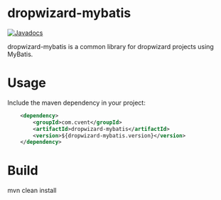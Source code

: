 # dropwizard-mybatis

[![Javadocs](https://www.javadoc.io/badge/com.cvent/dropwizard-mybatis.svg)](https://www.javadoc.io/doc/com.cvent/dropwizard-mybatis)

dropwizard-mybatis is a common library for dropwizard projects using MyBatis.

# Usage

Include the maven dependency in your project:

```xml
    <dependency>
        <groupId>com.cvent</groupId>
        <artifactId>dropwizard-mybatis</artifactId>
        <version>${dropwizard-mybatis.version}</version>
    </dependency>
```

# Build

mvn clean install
